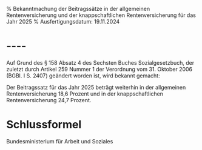 % Bekanntmachung der Beitragssätze in der allgemeinen Rentenversicherung und der knappschaftlichen Rentenversicherung für das Jahr 2025
% Ausfertigungsdatum: 19.11.2024
 
# ----

Auf Grund des § 158 Absatz 4 des Sechsten Buches Sozialgesetzbuch, der zuletzt durch Artikel 259 Nummer 1 der Verordnung vom 31. Oktober 2006 (BGBl. I S. 2407) geändert worden ist, wird bekannt gemacht:

Der Beitragssatz für das Jahr 2025 beträgt weiterhin in der allgemeinen Rentenversicherung 18,6 Prozent und in der knappschaftlichen Rentenversicherung 24,7 Prozent.

# Schlussformel

Bundesministerium für Arbeit und Soziales
